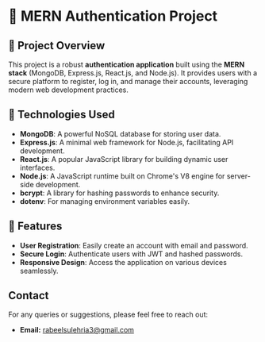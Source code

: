 # 🚀 MERN Authentication Project

## 📖 Project Overview
This project is a robust **authentication application** built using the **MERN stack** (MongoDB, Express.js, React.js, and Node.js). It provides users with a secure platform to register, log in, and manage their accounts, leveraging modern web development practices.

## 🔧 Technologies Used
- **MongoDB**: A powerful NoSQL database for storing user data.
- **Express.js**: A minimal web framework for Node.js, facilitating API development.
- **React.js**: A popular JavaScript library for building dynamic user interfaces.
- **Node.js**: A JavaScript runtime built on Chrome's V8 engine for server-side development.
- **bcrypt**: A library for hashing passwords to enhance security.
- **dotenv**: For managing environment variables easily.

## 🌟 Features
- **User Registration**: Easily create an account with email and password.
- **Secure Login**: Authenticate users with JWT and hashed passwords.
- **Responsive Design**: Access the application on various devices seamlessly.

## Contact

For any queries or suggestions, please feel free to reach out:

- **Email:** rabeelsulehria3@gmail.com